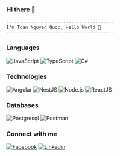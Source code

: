 ### Hi there 👋
```
----------------------------------------
I'm Toan Nguyen Quoc, Hello World 👋
----------------------------------------
```

### Languages

![JavaScript](https://img.shields.io/badge/javascript%20-%23323330.svg?&style=for-the-badge&logo=javascript&logoColor=%23F7DF1E)
![TypeScript](https://img.shields.io/badge/TypeScript-3178C6?style=for-the-badge&logo=typescript&logoColor=white)
![C#](https://img.shields.io/badge/c%23-%23239120.svg?&style=for-the-badge&logo=c-sharp&ogoColor=white)

### Technologies
![Angular](https://img.shields.io/badge/Angular-DD0031?style=for-the-badge&logo=angular&logoColor=white)
![NestJS](https://img.shields.io/badge/nestjs-E0234E?style=for-the-badge&logo=nestjs&logoColor=white)
![Node.js](https://img.shields.io/badge/node.js%20-%2343853D.svg?&style=for-the-badge&logo=node.js&logoColor=white)
![ReactJS](https://img.shields.io/badge/react%20-%2320232a.svg?&style=for-the-badge&logo=react&logoColor=%2361DAFB)

### Databases
![Postgresql](https://img.shields.io/badge/postgresql-4169e1?style=for-the-badge&logo=postgresql&logoColor=white)
![Postman](https://img.shields.io/badge/Postman-FF6C37?style=for-the-badge&logo=Postman&logoColor=white)

### Connect with me
[<img alt="Facebook" src="https://img.shields.io/badge/Facebook-3D82ED?style=for-the-badge&logo=facebook&logoColor=white"/>][facebook]
[<img alt="Linkedin" src="https://img.shields.io/badge/-LinkedIn-blue?style=flat-square&logo=Linkedin&logoColor=white&link=YOUR_LINKEDIN_URL"/>][linkedin]

<br />
<br />

[linkedin]: https://www.linkedin.com/in/toannguyen197
[facebook]: https://www.facebook.com/toannguyen.197
